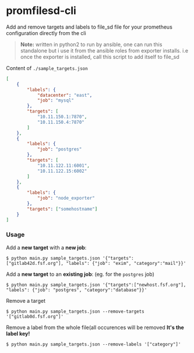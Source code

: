 # promfilesd-cli
Add and remove targets and labels to file_sd file for your prometheus configuration directly from the cli

> **Note:** written in python2 to run by ansible, one can run this standalone but i use it from the ansible roles from exporter installs. i.e once the exporter is installed, call this script to add itself to file_sd

Content of `./sample_targets.json`
```json
[
    {
        "labels": {
            "datacenter": "east", 
            "job": "mysql"
        }, 
        "targets": [
            "10.11.150.1:7870", 
            "10.11.150.4:7870"
        ]
    }, 
    {
        "labels": {
            "job": "postgres"
        }, 
        "targets": [
            "10.11.122.11:6001", 
            "10.11.122.15:6002"
        ]
    }, 
    {
        "labels": {
            "job": "node_exporter"
        }, 
        "targets": ["somehostname"]
    }
]
```
### Usage
Add a **new target** with a **new job**:
```
$ python main.py sample_targets.json '{"targets":["gitlab42d.fsf.org"], "labels": {"job": "exim", "category":"mail"}}'
```

Add a **new target** to an **existing job**: (eg. for the `postgres` job)
```
$ python main.py sample_targets.json '{"targets":["newhost.fsf.org"], "labels": {"job": "postgres", "category":"database"}}'
```

Remove a target
```
$ python main.py sample_targets.json --remove-targets '["gitlab0d.fsf.org"]'
```

Remove a label from the whole file(all occurences will be removed **It's the label key!**
```
$ python main.py sample_targets.json --remove-labels '["category"]'
```
